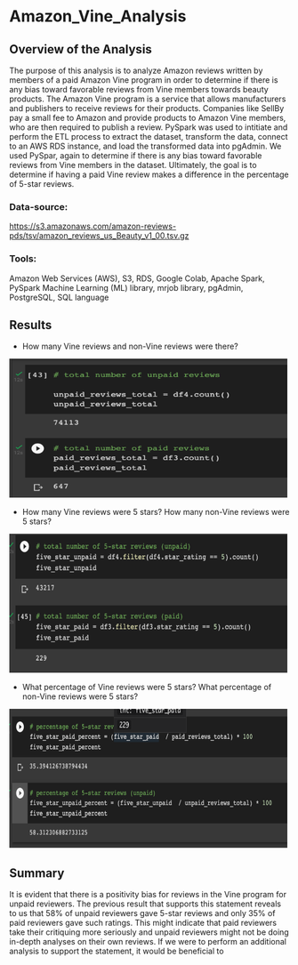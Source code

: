 # Amazon_Vine_Analysis

## Overview of the Analysis

The purpose of this analysis is to analyze Amazon reviews written by members of a paid Amazon Vine program in order to determine if there is any bias toward favorable reviews from Vine members towards beauty products.  The Amazon Vine program is a service that allows manufacturers and publishers to receive reviews for their products. Companies like SellBy pay a small fee to Amazon and provide products to Amazon Vine members, who are then required to publish a review. PySpark was used to intitiate and perform the ETL process to extract the dataset, transform the data, connect to an AWS RDS instance, and load the transformed data into pgAdmin. We used PySpar, again to determine if there is any bias toward favorable reviews from Vine members in the dataset. Ultimately, the goal is to determine if having a paid Vine review makes a difference in the percentage of 5-star reviews.


### Data-source:

https://s3.amazonaws.com/amazon-reviews-pds/tsv/amazon_reviews_us_Beauty_v1_00.tsv.gz

### Tools:

Amazon Web Services (AWS), S3, RDS, Google Colab, Apache Spark, PySpark Machine Learning (ML) library, mrjob library, pgAdmin, PostgreSQL, SQL language


## Results

* How many Vine reviews and non-Vine reviews were there?

<img src="images/Screen Shot 2022-04-10 at 11.50.47 PM.png" alt="Alt text" title="Optional title" width="500" height="250"/>

* How many Vine reviews were 5 stars? How many non-Vine reviews were 5 stars?

<img src="images/Screen Shot 2022-04-10 at 11.50.55 PM.png" alt="Alt text" title="Optional title" width="500" height="250"/>

* What percentage of Vine reviews were 5 stars? What percentage of non-Vine reviews were 5 stars?

<img src="images/Screen Shot 2022-04-10 at 11.51.10 PM.png" alt="Alt text" title="Optional title" width="500" height="250"/>



## Summary


It is evident that there is a positivity bias for reviews in the Vine program for unpaid reviewers. The previous result that supports this statement reveals to us that 58% of unpaid reviewers gave 5-star reviews and only 35% of paid reviewers gave such ratings. This might indicate that paid reviewers take their critiquing more seriously and unpaid reviewers might not be doing in-depth analyses on their own reviews. If we were to perform an additional analysis to support the statement, it would be beneficial to 
